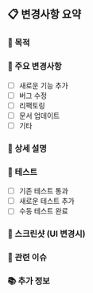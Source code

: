## 📋 변경사항 요약

### 🎯 목적
<!-- 이 PR의 목적과 해결하려는 문제를 설명해주세요 -->

### 🔄 주요 변경사항
- [ ] 새로운 기능 추가
- [ ] 버그 수정
- [ ] 리팩토링
- [ ] 문서 업데이트
- [ ] 기타

### 📝 상세 설명
<!-- 변경사항에 대한 자세한 설명을 작성해주세요 -->

### 🧪 테스트
- [ ] 기존 테스트 통과
- [ ] 새로운 테스트 추가
- [ ] 수동 테스트 완료

### 📸 스크린샷 (UI 변경시)
<!-- UI 변경사항이 있다면 스크린샷을 첨부해주세요 -->

### 🔗 관련 이슈
<!-- 관련된 이슈 번호를 입력해주세요 (예: #123) -->

### 📚 추가 정보
<!-- 리뷰어가 알아야 할 추가 정보가 있다면 작성해주세요 -->
